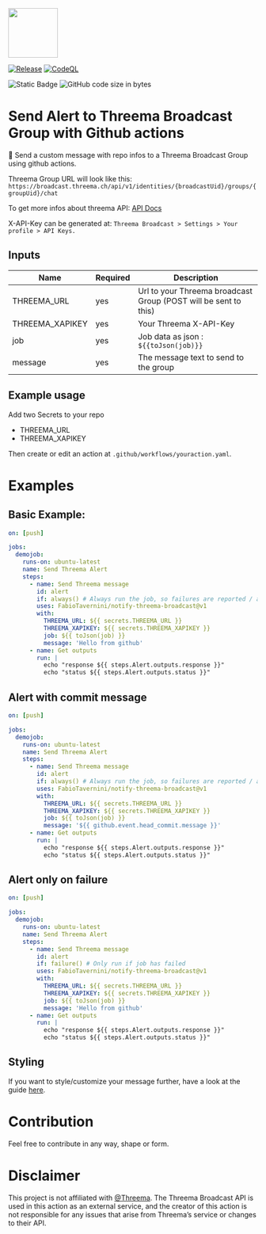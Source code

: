 <img height="100" width="100" src="https://cdn.simpleicons.org/threema" />

<br>

[![Release](https://github.com/FabioTavernini/notify-threema-broadcast/actions/workflows/release.yaml/badge.svg?branch=main)](https://github.com/FabioTavernini/notify-threema-broadcast/actions/workflows/release.yaml)
[![CodeQL](https://github.com/FabioTavernini/notify-threema-broadcast/actions/workflows/github-code-scanning/codeql/badge.svg)](https://github.com/FabioTavernini/notify-threema-broadcast/actions/workflows/github-code-scanning/codeql)

![Static Badge](https://img.shields.io/github/license/FabioTavernini/notify-threema-broadcast)
![GitHub code size in bytes](https://img.shields.io/github/languages/code-size/FabioTavernini/notify-threema-broadcast)

# Send Alert to Threema Broadcast Group with Github actions

:bell: Send a custom message with repo infos to a Threema Broadcast Group using github actions.

Threema Group URL will look like this:
`https://broadcast.threema.ch/api/v1/identities/{broadcastUid}/groups/{groupUid}/chat`

To get more infos about threema API:
[API Docs](https://broadcast.threema.ch/en/api-doc)

X-API-Key can be generated at:
`Threema Broadcast > Settings > Your profile > API Keys.`

## Inputs

| Name            | Required | Description                                                     |
|-----------------|----------|-----------------------------------------------------------------|
| THREEMA_URL     | yes      | Url to your Threema broadcast Group (POST will be sent to this) |
| THREEMA_XAPIKEY | yes      | Your Threema X-API-Key                                          |
| job             | yes      | Job data as json : `${{toJson(job)}}`                           |
| message         | yes      | The message text to send to the group                           |

## Example usage

Add two Secrets to your repo

- THREEMA_URL
- THREEMA_XAPIKEY

Then create or edit an action at `.github/workflows/youraction.yaml`.

# Examples

## Basic Example:

```yaml
on: [push]

jobs:
  demojob:
    runs-on: ubuntu-latest
    name: Send Threema Alert
    steps:
      - name: Send Threema message
        id: alert
        if: always() # Always run the job, so failures are reported / alerted.
        uses: FabioTavernini/notify-threema-broadcast@v1
        with:
          THREEMA_URL: ${{ secrets.THREEMA_URL }}
          THREEMA_XAPIKEY: ${{ secrets.THREEMA_XAPIKEY }}
          job: ${{ toJson(job) }}
          message: 'Hello from github'
      - name: Get outputs
        run: |
          echo "response ${{ steps.Alert.outputs.response }}"
          echo "status ${{ steps.Alert.outputs.status }}"
```

## Alert with commit message

```yaml
on: [push]

jobs:
  demojob:
    runs-on: ubuntu-latest
    name: Send Threema Alert
    steps:
      - name: Send Threema message
        id: alert
        if: always() # Always run the job, so failures are reported / alerted.
        uses: FabioTavernini/notify-threema-broadcast@v1
        with:
          THREEMA_URL: ${{ secrets.THREEMA_URL }}
          THREEMA_XAPIKEY: ${{ secrets.THREEMA_XAPIKEY }}
          job: ${{ toJson(job) }}
          message: '${{ github.event.head_commit.message }}'
      - name: Get outputs
        run: |
          echo "response ${{ steps.Alert.outputs.response }}"
          echo "status ${{ steps.Alert.outputs.status }}"
```

## Alert only on failure

```yaml
on: [push]

jobs:
  demojob:
    runs-on: ubuntu-latest
    name: Send Threema Alert
    steps:
      - name: Send Threema message
        id: alert
        if: failure() # Only run if job has failed
        uses: FabioTavernini/notify-threema-broadcast@v1
        with:
          THREEMA_URL: ${{ secrets.THREEMA_URL }}
          THREEMA_XAPIKEY: ${{ secrets.THREEMA_XAPIKEY }}
          job: ${{ toJson(job) }}
          message: 'Hello from github'
      - name: Get outputs
        run: |
          echo "response ${{ steps.Alert.outputs.response }}"
          echo "status ${{ steps.Alert.outputs.status }}"
```

## Styling

If you want to style/customize your message further, have a look at the guide [here](https://threema.ch/en/faq/markup).

# Contribution

Feel free to contribute in any way, shape or form.

# Disclaimer

This project is not affiliated with [@Threema](https://github.com/Threema-ch). The Threema Broadcast API is used in this action as an external service, and the creator of this action is not responsible for any issues that arise from Threema’s service or changes to their API.
